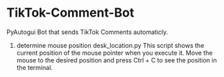 # TikTok-Comment-Bot
PyAutogui Bot that sends TikTok Comments automaticly.

1. determine mouse position desk_location.py
This script shows the current position of the mouse pointer when you execute it.
Move the mouse to the desired position and press Ctrl + C to see the position in the terminal.
